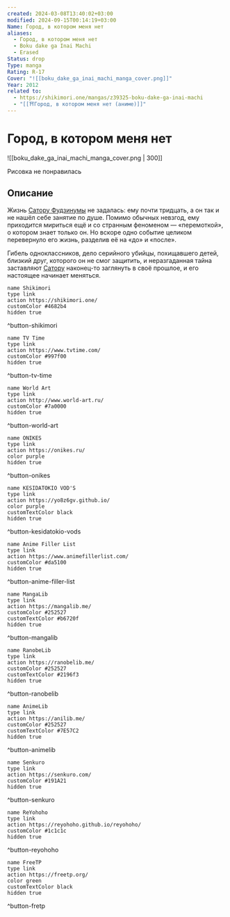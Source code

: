 ```yaml
---
created: 2024-03-08T13:40:02+03:00
modified: 2024-09-15T00:14:19+03:00
Name: Город, в котором меня нет
aliases:
  - Город, в котором меня нет
  - Boku dake ga Inai Machi
  - Erased
Status: drop
Type: manga
Rating: R-17
Cover: "![[boku_dake_ga_inai_machi_manga_cover.png]]"
Year: 2012
related to:
  - https://shikimori.one/mangas/z39325-boku-dake-ga-inai-machi
  - "[[⛩️Город, в котором меня нет (аниме)]]"
---
```


# Город, в котором меня нет

![[boku_dake_ga_inai_machi_manga_cover.png | 300]]

Рисовка не понравилась


## Описание

Жизнь [Сатору Фудзинумы](https://shikimori.one/characters/98737-satoru-fujinuma) не задалась: ему почти тридцать, а он так и не нашёл себе занятие по душе. Помимо обычных невзгод, ему приходится мириться ещё и со странным феноменом — «перемоткой», о котором знает только он. Но вскоре одно событие целиком перевернуло его жизнь, разделив её на «до» и «после».

Гибель одноклассников, дело серийного убийцы, похищавшего детей, близкий друг, которого он не смог защитить, и неразгаданная тайна заставляют [Сатору](https://shikimori.one/characters/98737-satoru-fujinuma) наконец-то заглянуть в своё прошлое, и его настоящее начинает меняться.


```button
name Shikimori
type link
action https://shikimori.one/
customColor #4682b4
hidden true
```
^button-shikimori

```button
name TV Time
type link
action https://www.tvtime.com/
customColor #997f00
hidden true
```
^button-tv-time

```button
name World Art
type link
action http://www.world-art.ru/
customColor #7a0000
hidden true
```
^button-world-art

```button
name ONIKES
type link
action https://onikes.ru/
color purple
hidden true
```
^button-onikes

```button
name KESIDATOKIO VOD'S
type link
action https://yo8z6gv.github.io/
color purple
customTextColor black
hidden true
```
^button-kesidatokio-vods

```button
name Anime Filler List
type link
action https://www.animefillerlist.com/
customColor #da5100
hidden true
```
^button-anime-filler-list

```button
name MangaLib
type link
action https://mangalib.me/
customColor #252527
customTextColor #b6720f
hidden true
```
^button-mangalib

```button
name RanobeLib
type link
action https://ranobelib.me/
customColor #252527
customTextColor #2196f3
hidden true
```
^button-ranobelib

```button
name AnimeLib
type link
action https://anilib.me/
customColor #252527
customTextColor #7E57C2
hidden true
```
^button-animelib

```button
name Senkuro
type link
action https://senkuro.com/
customColor #191A21
hidden true
```
^button-senkuro

```button
name ReYohoho
type link
action https://reyohoho.github.io/reyohoho/
customColor #1c1c1c
hidden true
```
^button-reyohoho

```button
name FreeTP
type link
action https://freetp.org/
color green
customTextColor black
hidden true
```
^button-fretp
